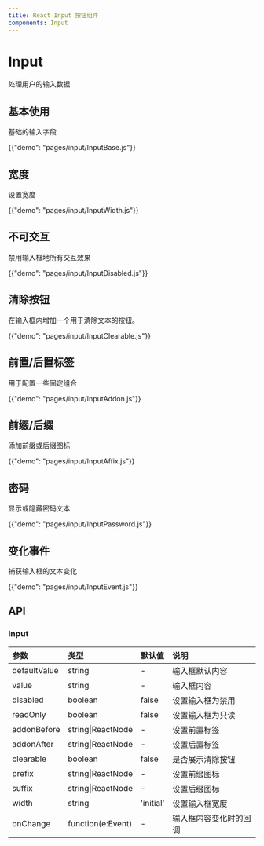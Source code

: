 ```yaml
---
title: React Input 按钮组件
components: Input
---
```


# Input

<p class="description">处理用户的输入数据</p>

## 基本使用

基础的输入字段

{{"demo": "pages/input/InputBase.js"}}

## 宽度

设置宽度

{{"demo": "pages/input/InputWidth.js"}}

## 不可交互

禁用输入框地所有交互效果

{{"demo": "pages/input/InputDisabled.js"}}

## 清除按钮

在输入框内增加一个用于清除文本的按钮。

{{"demo": "pages/input/InputClearable.js"}}

## 前置/后置标签

用于配置一些固定组合

{{"demo": "pages/input/InputAddon.js"}}

## 前缀/后缀

添加前缀或后缀图标

{{"demo": "pages/input/InputAffix.js"}}

## 密码

显示或隐藏密码文本

{{"demo": "pages/input/InputPassword.js"}}

## 变化事件

捕获输入框的文本变化

{{"demo": "pages/input/InputEvent.js"}}

## API

### Input

| 参数         | 类型                  | 默认值    | 说明                   |
| :----------- | :-------------------- | :-------- | :--------------------- |
| defaultValue | string                | -         | 输入框默认内容         |
| value        | string                | -         | 输入框内容             |
| disabled     | boolean               | false     | 设置输入框为禁用       |
| readOnly     | boolean               | false     | 设置输入框为只读       |
| addonBefore  | string&#124;ReactNode | -         | 设置前置标签           |
| addonAfter   | string&#124;ReactNode | -         | 设置后置标签           |
| clearable    | boolean               | false     | 是否展示清除按钮       |
| prefix       | string&#124;ReactNode | -         | 设置前缀图标           |
| suffix       | string&#124;ReactNode | -         | 设置后缀图标           |
| width        | string                | 'initial' | 设置输入框宽度         |
| onChange     | function(e:Event)     | -         | 输入框内容变化时的回调 |
